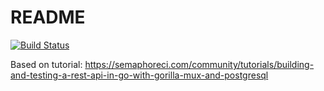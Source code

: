# README

[![Build Status](https://semaphoreci.com/api/v1/samover/go_rest_api_test/branches/master/badge.svg)](https://semaphoreci.com/samover/go_rest_api_test)

Based on tutorial: https://semaphoreci.com/community/tutorials/building-and-testing-a-rest-api-in-go-with-gorilla-mux-and-postgresql
